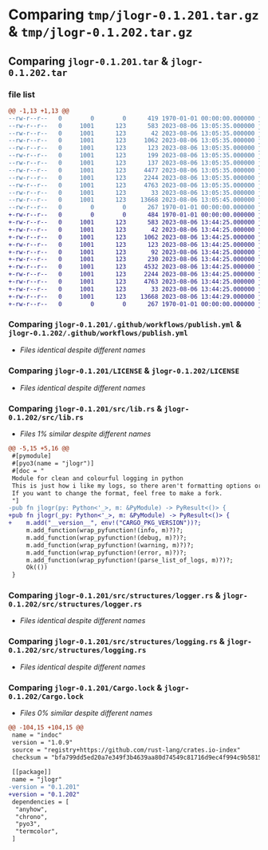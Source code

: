 # Comparing `tmp/jlogr-0.1.201.tar.gz` & `tmp/jlogr-0.1.202.tar.gz`

## Comparing `jlogr-0.1.201.tar` & `jlogr-0.1.202.tar`

### file list

```diff
@@ -1,13 +1,13 @@
--rw-r--r--   0        0        0      419 1970-01-01 00:00:00.000000 jlogr-0.1.201/Cargo.toml
--rw-r--r--   0     1001      123      583 2023-08-06 13:05:35.000000 jlogr-0.1.201/.github/workflows/publish.yml
--rw-r--r--   0     1001      123       42 2023-08-06 13:05:35.000000 jlogr-0.1.201/.gitignore
--rw-r--r--   0     1001      123     1062 2023-08-06 13:05:35.000000 jlogr-0.1.201/LICENSE
--rw-r--r--   0     1001      123      123 2023-08-06 13:05:35.000000 jlogr-0.1.201/README.md
--rw-r--r--   0     1001      123      199 2023-08-06 13:05:35.000000 jlogr-0.1.201/pyproject.toml
--rw-r--r--   0     1001      123      137 2023-08-06 13:05:35.000000 jlogr-0.1.201/python/jlogr/__init__.py
--rw-r--r--   0     1001      123     4477 2023-08-06 13:05:35.000000 jlogr-0.1.201/src/lib.rs
--rw-r--r--   0     1001      123     2244 2023-08-06 13:05:35.000000 jlogr-0.1.201/src/structures/logger.rs
--rw-r--r--   0     1001      123     4763 2023-08-06 13:05:35.000000 jlogr-0.1.201/src/structures/logging.rs
--rw-r--r--   0     1001      123       33 2023-08-06 13:05:35.000000 jlogr-0.1.201/src/structures/mod.rs
--rw-r--r--   0     1001      123    13668 2023-08-06 13:05:45.000000 jlogr-0.1.201/Cargo.lock
--rw-r--r--   0        0        0      267 1970-01-01 00:00:00.000000 jlogr-0.1.201/PKG-INFO
+-rw-r--r--   0        0        0      484 1970-01-01 00:00:00.000000 jlogr-0.1.202/Cargo.toml
+-rw-r--r--   0     1001      123      583 2023-08-06 13:44:25.000000 jlogr-0.1.202/.github/workflows/publish.yml
+-rw-r--r--   0     1001      123       42 2023-08-06 13:44:25.000000 jlogr-0.1.202/.gitignore
+-rw-r--r--   0     1001      123     1062 2023-08-06 13:44:25.000000 jlogr-0.1.202/LICENSE
+-rw-r--r--   0     1001      123      123 2023-08-06 13:44:25.000000 jlogr-0.1.202/README.md
+-rw-r--r--   0     1001      123       92 2023-08-06 13:44:25.000000 jlogr-0.1.202/package/jlogr/__init__.py
+-rw-r--r--   0     1001      123      230 2023-08-06 13:44:25.000000 jlogr-0.1.202/pyproject.toml
+-rw-r--r--   0     1001      123     4532 2023-08-06 13:44:25.000000 jlogr-0.1.202/src/lib.rs
+-rw-r--r--   0     1001      123     2244 2023-08-06 13:44:25.000000 jlogr-0.1.202/src/structures/logger.rs
+-rw-r--r--   0     1001      123     4763 2023-08-06 13:44:25.000000 jlogr-0.1.202/src/structures/logging.rs
+-rw-r--r--   0     1001      123       33 2023-08-06 13:44:25.000000 jlogr-0.1.202/src/structures/mod.rs
+-rw-r--r--   0     1001      123    13668 2023-08-06 13:44:29.000000 jlogr-0.1.202/Cargo.lock
+-rw-r--r--   0        0        0      267 1970-01-01 00:00:00.000000 jlogr-0.1.202/PKG-INFO
```

### Comparing `jlogr-0.1.201/.github/workflows/publish.yml` & `jlogr-0.1.202/.github/workflows/publish.yml`

 * *Files identical despite different names*

### Comparing `jlogr-0.1.201/LICENSE` & `jlogr-0.1.202/LICENSE`

 * *Files identical despite different names*

### Comparing `jlogr-0.1.201/src/lib.rs` & `jlogr-0.1.202/src/lib.rs`

 * *Files 1% similar despite different names*

```diff
@@ -5,15 +5,16 @@
 #[pymodule]
 #[pyo3(name = "jlogr")]
 #[doc = "
 Module for clean and colourful logging in python
 This is just how i like my logs, so there aren't formatting options or anything like that.
 If you want to change the format, feel free to make a fork.
 "]
-pub fn jlogr(py: Python<'_>, m: &PyModule) -> PyResult<()> {
+pub fn jlogr(_py: Python<'_>, m: &PyModule) -> PyResult<()> {
+    m.add("__version__", env!("CARGO_PKG_VERSION"))?;
     m.add_function(wrap_pyfunction!(info, m)?)?;
     m.add_function(wrap_pyfunction!(debug, m)?)?;
     m.add_function(wrap_pyfunction!(warning, m)?)?;
     m.add_function(wrap_pyfunction!(error, m)?)?;
     m.add_function(wrap_pyfunction!(parse_list_of_logs, m)?)?;
     Ok(())
 }
```

### Comparing `jlogr-0.1.201/src/structures/logger.rs` & `jlogr-0.1.202/src/structures/logger.rs`

 * *Files identical despite different names*

### Comparing `jlogr-0.1.201/src/structures/logging.rs` & `jlogr-0.1.202/src/structures/logging.rs`

 * *Files identical despite different names*

### Comparing `jlogr-0.1.201/Cargo.lock` & `jlogr-0.1.202/Cargo.lock`

 * *Files 0% similar despite different names*

```diff
@@ -104,15 +104,15 @@
 name = "indoc"
 version = "1.0.9"
 source = "registry+https://github.com/rust-lang/crates.io-index"
 checksum = "bfa799dd5ed20a7e349f3b4639aa80d74549c81716d9ec4f994c9b5815598306"
 
 [[package]]
 name = "jlogr"
-version = "0.1.201"
+version = "0.1.202"
 dependencies = [
  "anyhow",
  "chrono",
  "pyo3",
  "termcolor",
 ]
```

